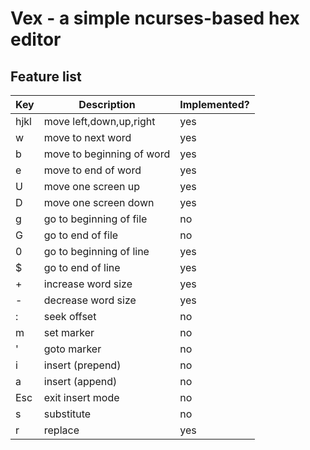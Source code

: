 # Vex - a simple ncurses-based hex editor
## Feature list

Key | Description | Implemented?
--- | ----------- | ------------
hjkl | move left,down,up,right | yes
w | move to next word | yes
b | move to beginning of word | yes
e | move to end of word | yes
U | move one screen up | yes
D | move one screen down | yes
g | go to beginning of file | no
G | go to end of file | no
0 | go to beginning of line | yes
$ | go to end of line | yes
\+ | increase word size | yes
\- | decrease word size | yes
: | seek offset | no
m | set marker | no
' | goto marker | no
i | insert (prepend) | no
a | insert (append) | no
Esc | exit insert mode | no
s | substitute | no
r | replace | yes

